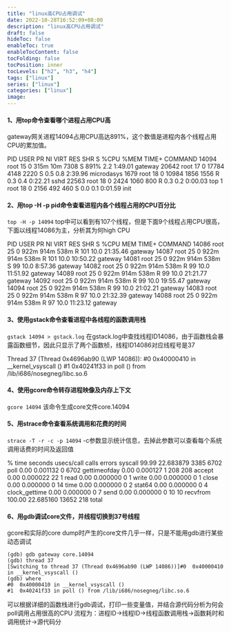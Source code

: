 ```yaml
---
title: "linux高CPU占用调试"
date: 2022-10-28T16:52:09+08:00
description: "linux高CPU占用调试"
draft: false
hideToc: false
enableToc: true
enableTocContent: false
tocFolding: false
tocPosition: inner
tocLevels: ["h2", "h3", "h4"]
tags: ["linux"]
series: ["linux"]
categories: ["linux"]
image:
---
```

#### 1、用top命令查看哪个进程占用CPU高
gateway网关进程14094占用CPU高达891%，这个数值是进程内各个线程占用CPU的累加值。

PID USER      PR  NI  VIRT  RES  SHR S %CPU %MEM    TIME+  COMMAND
14094 root      15   0  315m  10m 7308 S 891%  2.2   1:49.01 gateway
20642 root      17   0 17784 4148 2220 S  0.5  0.8   2:39.96 microdasys
1679 root      18   0 10984 1856 1556 R  0.3  0.4   0:22.21 sshd
22563 root      18   0  2424 1060  800 R  0.3  0.2   0:00.03 top
1 root      18   0  2156  492  460 S  0.0  0.1   0:01.59 init
#### 2、用top -H -p pid命令查看进程内各个线程占用的CPU百分比
`top -H -p 14094`
top中可以看到有107个线程，但是下面9个线程占用CPU很高，下面以线程14086为主，分析其为何high CPU

PID USER      PR  NI  VIRT  RES  SHR S %CPU MEM    TIME+  COMMAND
14086 root      25   0  922m 914m 538m R  101 10.0  21:35.46 gateway
14087 root      25   0  922m 914m 538m R  101 10.0  10:50.22 gateway
14081 root      25   0  922m 914m 538m S   99 10.0   8:57.36 gateway
14082 root      25   0  922m 914m 538m R   99 10.0  11:51.92 gateway
14089 root      25   0  922m 914m 538m R   99 10.0  21:21.77 gateway
14092 root      25   0  922m 914m 538m R   99 10.0  19:55.47 gateway
14094 root      25   0  922m 914m 538m R   99 10.0  21:02.21 gateway
14083 root      25   0  922m 914m 538m R   97 10.0  21:32.39 gateway
14088  root       25   0   922m 914m  538m R    97 10.0   11:23.12  gateway
#### 3、使用gstack命令查看进程中各线程的函数调用栈
`gstack 14094 > gstack.log`
在gstack.log中查找线程ID14086，由于函数栈会暴露函数细节，因此只显示了两个函数桢，线程ID14086对应线程号是37

Thread 37 (Thread 0x4696ab90 (LWP 14086)):
#0  0x40000410 in __kernel_vsyscall ()
#1  0x40241f33 in poll () from /lib/i686/nosegneg/libc.so.6
#### 4、使用gcore命令转存进程映像及内存上下文
`gcore 14094`
该命令生成core文件core.14094
#### 5、用strace命令查看系统调用和花费的时间
`strace -T -r -c -p 14094`
-c参数显示统计信息，去掉此参数可以查看每个系统调用话费的时间及返回值

% time     seconds  usecs/call     calls    errors        syscall
99.99   22.683879        3385      6702                     poll
0.00    0.001132           0      6702                     gettimeofday
0.00    0.000127           1       208       208          accept
0.00    0.000022          22         1                    read
0.00    0.000000           0         1                    write
0.00    0.000000           0         1                    close
0.00    0.000000           0        14                    time
0.00    0.000000           0         2                    stat64
0.00    0.000000           0         4                    clock_gettime
0.00    0.000000           0         7                    send
0.00    0.000000           0        10        10          recvfrom
100.00   22.685160                 13652       218 total
#### 6、用gdb调试core文件，并线程切换到37号线程
gcore和实际的core dump时产生的core文件几乎一样，只是不能用gdb进行某些动态调试
```
(gdb) gdb gateway core.14094
(gdb) thread 37
[Switching to thread 37 (Thread 0x4696ab90 (LWP 14086))]#0  0x40000410 in __kernel_vsyscall ()
(gdb) where
#0  0x40000410 in __kernel_vsyscall ()
#1  0x40241f33 in poll () from /lib/i686/nosegneg/libc.so.6
```
可以根据详细的函数栈进行gdb调试，打印一些变量值，并结合源代码分析为何会poll调用占用很高的CPU
流程为：进程ID-&gt;线程ID-&gt;线程函数调用栈-&gt;函数耗时和调用统计-&gt;源代码分